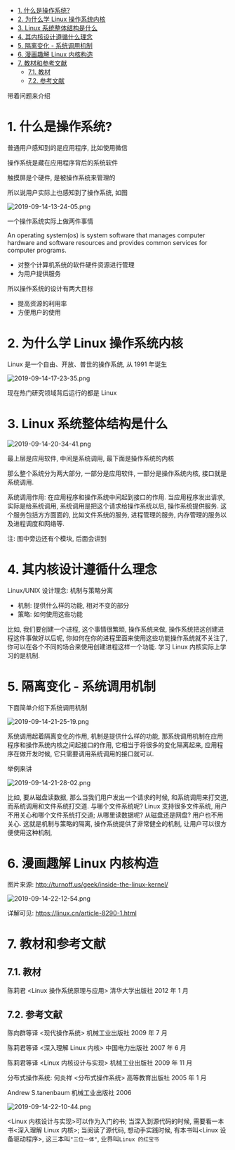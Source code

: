 
<!-- @import "[TOC]" {cmd="toc" depthFrom=1 depthTo=6 orderedList=false} -->

<!-- code_chunk_output -->

- [1. 什么是操作系统?](#1-什么是操作系统)
- [2. 为什么学 Linux 操作系统内核](#2-为什么学-linux-操作系统内核)
- [3. Linux 系统整体结构是什么](#3-linux-系统整体结构是什么)
- [4. 其内核设计遵循什么理念](#4-其内核设计遵循什么理念)
- [5. 隔离变化 - 系统调用机制](#5-隔离变化---系统调用机制)
- [6. 漫画趣解 Linux 内核构造](#6-漫画趣解-linux-内核构造)
- [7. 教材和参考文献](#7-教材和参考文献)
  - [7.1. 教材](#71-教材)
  - [7.2. 参考文献](#72-参考文献)

<!-- /code_chunk_output -->

带着问题来介绍

# 1. 什么是操作系统?

普通用户感知到的是应用程序, 比如使用微信

操作系统是藏在应用程序背后的系统软件

触摸屏是个硬件, 是被操作系统来管理的

所以说用户实际上也感知到了操作系统, 如图

![2019-09-14-13-24-05.png](./images/2019-09-14-13-24-05.png)

一个操作系统实际上做两件事情

An operating system(os) is system software that manages computer hardware and software resources and provides common services for computer programs.

* 对整个计算机系统的软件硬件资源进行管理
* 为用户提供服务

所以操作系统的设计有两大目标

* 提高资源的利用率
* 方便用户的使用

# 2. 为什么学 Linux 操作系统内核

Linux 是一个自由、开放、普世的操作系统, 从 1991 年诞生

![2019-09-14-17-23-35.png](./images/2019-09-14-17-23-35.png)

现在热门研究领域背后运行的都是 Linux

# 3. Linux 系统整体结构是什么

![2019-09-14-20-34-41.png](./images/2019-09-14-20-34-41.png)

最上层是应用软件, 中间是系统调用, 最下面是操作系统的内核

那么整个系统分为两大部分, 一部分是应用软件, 一部分是操作系统内核, 接口就是系统调用.

系统调用作用: 在应用程序和操作系统中间起到接口的作用. 当应用程序发出请求, 实际是给系统调用, 系统调用是把这个请求给操作系统以后, 操作系统提供服务. 这个服务包括方方面面的, 比如文件系统的服务, 进程管理的服务, 内存管理的服务以及进程调度和网络等.

注: 图中旁边还有个模块, 后面会讲到

# 4. 其内核设计遵循什么理念

Linux/UNIX 设计理念: 机制与策略分离

* 机制: 提供什么样的功能, 相对不变的部分
* 策略: 如何使用这些功能

比如, 我们要创建一个进程, 这个事情很繁琐, 操作系统来做, 操作系统把这创建进程这件事做好以后呢, 你如何在你的进程里面来使用这些功能操作系统就不关注了, 你可以在各个不同的场合来使用创建进程这样一个功能. 学习 Linux 内核实际上学习的是机制.

# 5. 隔离变化 - 系统调用机制

下面简单介绍下系统调用机制

![2019-09-14-21-25-19.png](./images/2019-09-14-21-25-19.png)

系统调用起着隔离变化的作用, 机制是提供什么样的功能, 那系统调用机制在应用程序和操作系统内核之间起接口的作用, 它相当于将很多的变化隔离起来, 应用程序在做开发时候, 它只需要调用系统调用的接口就可以.

举例来讲

![2019-09-14-21-28-02.png](./images/2019-09-14-21-28-02.png)

比如, 要从磁盘读数据, 那么当我们用户发出一个请求的时候, 和系统调用来打交道, 而系统调用和文件系统打交道. 与哪个文件系统呢? Linux 支持很多文件系统, 用户不用关心和哪个文件系统打交道; 从哪里读数据呢? 从磁盘还是网盘? 用户也不用关心. 这就是机制与策略的隔离, 操作系统提供了非常健全的机制, 让用户可以很方便使用这种机制,

# 6. 漫画趣解 Linux 内核构造

图片来源: http://turnoff.us/geek/inside-the-linux-kernel/

![2019-09-14-22-12-54.png](./images/2019-09-14-22-12-54.png)

详解可见: https://linux.cn/article-8290-1.html

# 7. 教材和参考文献

## 7.1. 教材

陈莉君 <Linux 操作系统原理与应用> 清华大学出版社 2012 年 1 月

## 7.2. 参考文献

陈向群等译 <现代操作系统> 机械工业出版社 2009 年 7 月

陈莉君等译 <深入理解 Linux 内核> 中国电力出版社 2007 年 6 月

陈莉君等译 <Linux 内核设计与实现> 机械工业出版社 2009 年 11 月

分布式操作系统: 何炎祥 <分布式操作系统> 高等教育出版社 2005 年 1 月

Andrew S.tanenbaum <Distributed Operating Systems> 机械工业出版社 2006

![2019-09-14-22-10-44.png](./images/2019-09-14-22-10-44.png)

<Linux 内核设计与实现>可以作为入门的书; 当深入到源代码的时候, 需要看一本书<深入理解 Linux 内核>; 当阅读了源代码, 想动手实践时候, 有本书叫<Linux 设备驱动程序>, 这三本叫`"三位一体"`, 业界叫`Linux 的红宝书`

